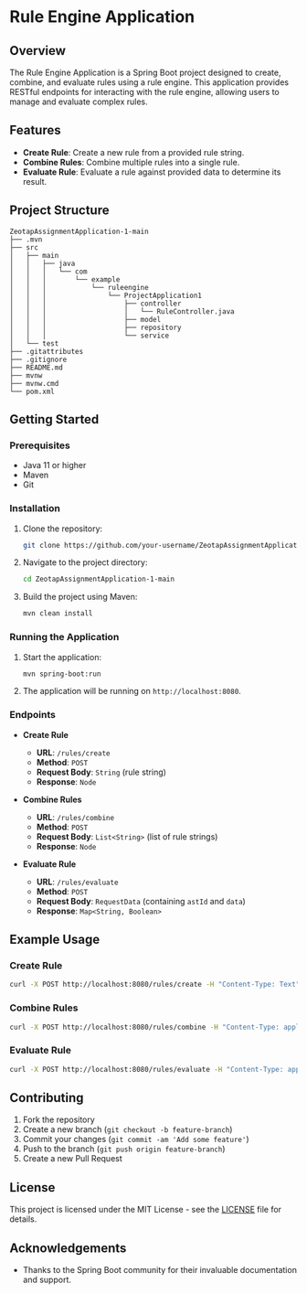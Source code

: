 # Rule Engine Application

## Overview

The Rule Engine Application is a Spring Boot project designed to create, combine, and evaluate rules using a rule engine. This application provides RESTful endpoints for interacting with the rule engine, allowing users to manage and evaluate complex rules.

## Features

- **Create Rule**: Create a new rule from a provided rule string.
- **Combine Rules**: Combine multiple rules into a single rule.
- **Evaluate Rule**: Evaluate a rule against provided data to determine its result.

## Project Structure

```
ZeotapAssignmentApplication-1-main
├── .mvn
├── src
│   ├── main
│   │   ├── java
│   │   │   └── com
│   │   │       └── example
│   │   │           └── ruleengine
│   │   │               └── ProjectApplication1
│   │   │                   ├── controller
│   │   │                   │   └── RuleController.java
│   │   │                   ├── model
│   │   │                   ├── repository
│   │   │                   └── service
│   └── test
├── .gitattributes
├── .gitignore
├── README.md
├── mvnw
├── mvnw.cmd
└── pom.xml
```

## Getting Started

### Prerequisites

- Java 11 or higher
- Maven
- Git

### Installation

1. Clone the repository:
   ```bash
   git clone https://github.com/your-username/ZeotapAssignmentApplication-1-main.git
   ```
2. Navigate to the project directory:
   ```bash
   cd ZeotapAssignmentApplication-1-main
   ```
3. Build the project using Maven:
   ```bash
   mvn clean install
   ```

### Running the Application

1. Start the application:
   ```bash
   mvn spring-boot:run
   ```
2. The application will be running on `http://localhost:8080`.

### Endpoints

- **Create Rule**
  - **URL**: `/rules/create`
  - **Method**: `POST`
  - **Request Body**: `String` (rule string)
  - **Response**: `Node`

- **Combine Rules**
  - **URL**: `/rules/combine`
  - **Method**: `POST`
  - **Request Body**: `List<String>` (list of rule strings)
  - **Response**: `Node`

- **Evaluate Rule**
  - **URL**: `/rules/evaluate`
  - **Method**: `POST`
  - **Request Body**: `RequestData` (containing `astId` and `data`)
  - **Response**: `Map<String, Boolean>`

## Example Usage

### Create Rule

```bash
curl -X POST http://localhost:8080/rules/create -H "Content-Type: Text" -d "\"your rule string\""
```

### Combine Rules

```bash
curl -X POST http://localhost:8080/rules/combine -H "Content-Type: application/json" -d '["rule string 1", "rule string 2"]'
```

### Evaluate Rule

```bash
curl -X POST http://localhost:8080/rules/evaluate -H "Content-Type: application/json" -d '{"astId": "1", "data": {"key": "value"}}'
```

## Contributing

1. Fork the repository
2. Create a new branch (`git checkout -b feature-branch`)
3. Commit your changes (`git commit -am 'Add some feature'`)
4. Push to the branch (`git push origin feature-branch`)
5. Create a new Pull Request

## License

This project is licensed under the MIT License - see the [LICENSE](LICENSE) file for details.

## Acknowledgements

- Thanks to the Spring Boot community for their invaluable documentation and support.
